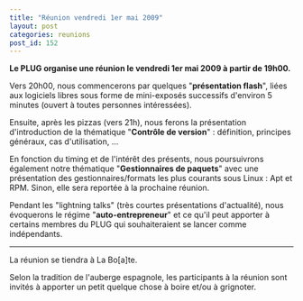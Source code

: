 ```yaml
---
title: "Réunion vendredi 1er mai 2009"
layout: post
categories: reunions
post_id: 152
---
```

**Le PLUG organise une réunion le vendredi 1er mai 2009 à partir de 19h00.**

Vers 20h00, nous commencerons par quelques "**présentation flash**", liées aux logiciels libres sous forme de mini-exposés successifs d'environ 5 minutes (ouvert à toutes personnes intéressées).

Ensuite, après les pizzas (vers 21h), nous ferons la présentation d'introduction de la thématique "**Contrôle de version**" : définition, principes généraux, cas d'utilisation, …

En fonction du timing et de l'intérêt des présents, nous poursuivrons également notre thématique "**Gestionnaires de paquets**" avec une présentation des gestionnaires/formats les plus courants sous Linux : Apt et RPM. Sinon, elle sera reportée à la prochaine réunion.

Pendant les "lightning talks" (très courtes présentations d'actualité), nous évoquerons le régime "**auto-entrepreneur**" et ce qu'il peut apporter à certains membres du PLUG qui souhaiteraient se lancer comme indépendants.

----
La réunion se tiendra à La Bo\[a\]te.

Selon la tradition de l'auberge espagnole, les participants à la réunion sont invités à apporter un petit quelque chose à boire et/ou à grignoter.